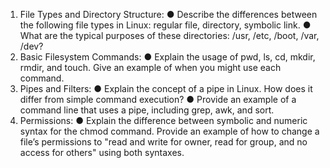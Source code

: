 1.	File Types and Directory Structure:
●	Describe the differences between the following file types in Linux: regular file, directory, symbolic link.
●	What are the typical purposes of these directories: /usr, /etc, /boot, /var, /dev?
2.	Basic Filesystem Commands:
●	Explain the usage of pwd, ls, cd, mkdir, rmdir, and touch. Give an example of when you might use each command.
3.	Pipes and Filters:
●	Explain the concept of a pipe in Linux. How does it differ from simple command execution?
●	Provide an example of a command line that uses a pipe, including grep, awk, and sort.
4.	Permissions:
●	Explain the difference between symbolic and numeric syntax for the chmod command. Provide an example of how to change a file’s permissions to "read and write for owner, read for group, and no access for others" using both syntaxes.
